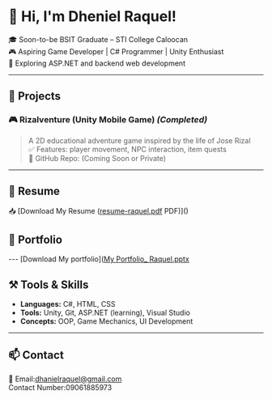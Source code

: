 # 👋 Hi, I'm Dheniel Raquel!

🎓 Soon-to-be BSIT Graduate – STI College Caloocan  
🎮 Aspiring Game Developer | C# Programmer | Unity Enthusiast  
🧪 Exploring ASP.NET and backend web development

---

## 💼 Projects

### 🎮 Rizalventure (Unity Mobile Game) *(Completed)*  
> A 2D educational adventure game inspired by the life of Jose Rizal  
✅ Features: player movement, NPC interaction, item quests  
🔗 GitHub Repo: (Coming Soon or Private)

---

## 📄 Resume  
📥 [Download My Resume ([resume-raquel.pdf](https://github.com/user-attachments/files/20850498/resume-raquel.pdf)
PDF)]()

## 📄 Portfolio
--- [Download My portfolio]([My Portfolio_ Raquel.pptx](https://github.com/user-attachments/files/20850473/My.Portfolio_.Raquel.pptx)

## ⚒️ Tools & Skills  
- **Languages:** C#, HTML, CSS  
- **Tools:** Unity, Git, ASP.NET (learning), Visual Studio  
- **Concepts:** OOP, Game Mechanics, UI Development

---

## 📫 Contact  
📧 Email:dhanielraquel@gmail.com  
Contact Number:09061885973
